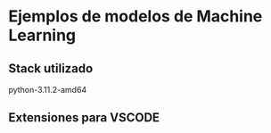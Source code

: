 # Ejemplos de modelos de Machine Learning

## Stack utilizado

python-3.11.2-amd64

## Extensiones para VSCODE
